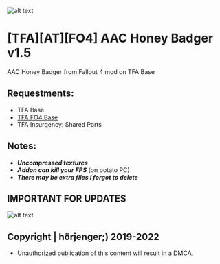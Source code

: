 ![alt text](https://i.imgur.com/yadlKrc.png) 

# [TFA][AT][FO4] AAC Honey Badger v1.5
AAC Honey Badger from Fallout 4 mod on TFA Base

## Requestments:
* TFA Base
* [TFA FO4 Base](https://github.com/horjenger/TFA-FO4-Base)
* TFA Insurgency: Shared Parts

## Notes:
* ***Uncompressed textures***
* ***Addon can kill your FPS*** (on potato PC)
* ***There may be extra files I forgot to delete***

## IMPORTANT FOR UPDATES
![alt text](https://i.imgur.com/wBAscZ9.png) 

## Copyright | hörjenger;) 2019-2022

* Unauthorized publication of this content will result in a DMCA.

